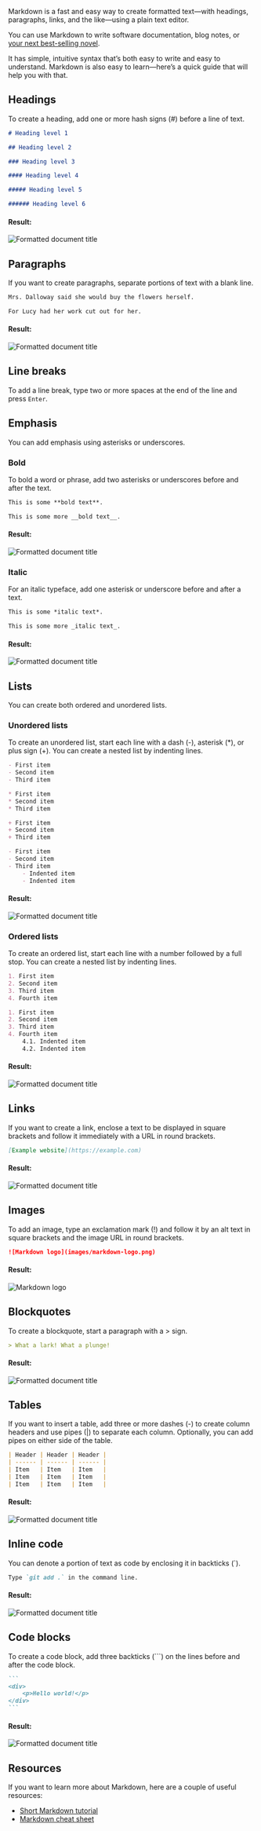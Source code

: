 Markdown is a fast and easy way to create formatted text—with headings, paragraphs, links, and the like—using a plain text editor.

You can use Markdown to write software documentation, blog notes, or [your next best-selling novel](https://drobnik.co/blog/markdown-for-creative-writers).

It has simple, intuitive syntax that’s both easy to write and easy to understand. Markdown is also easy to learn—here’s a quick guide that will help you with that.

## Headings

To create a heading, add one or more hash signs (#) before a line of text.

```md
# Heading level 1

## Heading level 2

### Heading level 3

#### Heading level 4

##### Heading level 5

###### Heading level 6
```

#### Result:

![Formatted document title](https://drobnik.co/images/markdown-headings.jpg)

## Paragraphs

If you want to create paragraphs, separate portions of text with a blank line.

```md
Mrs. Dalloway said she would buy the flowers herself.

For Lucy had her work cut out for her.
```

#### Result:

![Formatted document title](https://drobnik.co/images/markdown-paragraphs.jpg)

## Line breaks

To add a line break, type two or more spaces at the end of the line and press `Enter`.

## Emphasis

You can add emphasis using asterisks or underscores.

### Bold

To bold a word or phrase, add two asterisks or underscores before and after the text.

```md
This is some **bold text**.

This is some more __bold text__.
```

#### Result:

![Formatted document title](https://drobnik.co/images/markdown-bold.jpg)

### Italic

For an italic typeface, add one asterisk or underscore before and after a text.

```md
This is some *italic text*.

This is some more _italic text_.
```

#### Result:

![Formatted document title](https://drobnik.co/images/markdown-italic.jpg)

## Lists

You can create both ordered and unordered lists.

### Unordered lists

To create an unordered list, start each line with a dash (-), asterisk (*), or plus sign (+). You can create a nested list by indenting lines.

```md
- First item
- Second item
- Third item

* First item
* Second item
* Third item

+ First item
+ Second item
+ Third item

- First item
- Second item
- Third item
    - Indented item
    - Indented item
```

#### Result:

![Formatted document title](https://drobnik.co/images/markdown-ul.jpg)

### Ordered lists

To create an ordered list, start each line with a number followed by a full stop. You can create a nested list by indenting lines.

```md
1. First item
2. Second item
3. Third item
4. Fourth item

1. First item
2. Second item
3. Third item
4. Fourth item
    4.1. Indented item
    4.2. Indented item
```

#### Result:

![Formatted document title](https://drobnik.co/images/markdown-ol.jpg)

## Links

If you want to create a link, enclose a text to be displayed in square brackets and follow it immediately with a URL in round brackets.

```md
[Example website](https://example.com)
```

#### Result:

![Formatted document title](https://drobnik.co/images/markdown-link.jpg)

## Images

To add an image, type an exclamation mark (!) and follow it by an alt text in square brackets and the image URL in round brackets.

```md
![Markdown logo](images/markdown-logo.png)
```

#### Result:

![Markdown logo](https://drobnik.co/images/markdown-logo.png)

## Blockquotes

To create a blockquote, start a paragraph with a > sign.

```md
> What a lark! What a plunge!
```

#### Result:

![Formatted document title](https://drobnik.co/images/markdown-blockquote.jpg)

## Tables

If you want to insert a table, add three or more dashes (-) to create column headers and use pipes (\|) to separate each column. Optionally, you can add pipes on either side of the table.

```md
| Header | Header | Header |
| ------ | ------ | ------ |
| Item   | Item   | Item   |
| Item   | Item   | Item   |
| Item   | Item   | Item   |
```

#### Result:

![Formatted document title](https://drobnik.co/images/markdown-table.jpg)

## Inline code

You can denote a portion of text as code by enclosing it in backticks (`).

```md
Type `git add .` in the command line.
```

#### Result:

![Formatted document title](https://drobnik.co/images/markdown-inline-code.jpg)

## Code blocks

To create a code block, add three backticks (```) on the lines before and after the code block.

~~~md
```
<div>
    <p>Hello world!</p>
</div>
```
~~~

#### Result:

![Formatted document title](https://drobnik.co/images/markdown-codeblock.jpg)

## Resources

If you want to learn more about Markdown, here are a couple of useful resources:

- [Short Markdown tutorial](https://commonmark.org/help/tutorial/index.html)
- [Markdown cheat sheet](https://guides.github.com/pdfs/markdown-cheatsheet-online.pdf)


